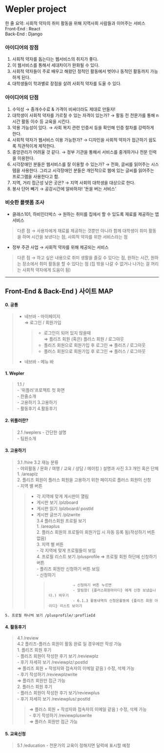 # Wepler project
한 줄 요약: 사회적 약자의 취미 활동을 위해 지역사회 사람들과 이어주는 서비스   
<string>Front-End : React </string>    
<string>Back-End : Django </string> 


### 아이디어의 장점

1. 사회적 약자를 돕는다는 웹서비스의 취지가 좋다.
2. 이 웹서비스를 통해서 세대차이가 완화될 수 있다.
3. 사회적 약자들이 주로 배우고 해왔던 정적인 활동에서 벗어나 동적인 활동까지 가능하게 된다.
4. 대학생들이 학과별로 장점을 살려 사회적 약자를 도울 수 있다.

### 아이디어의 단점

1. 수익성 → 중개수수료 & 가격이 비싸더라도 제대로 만들자!
2. 대학생이 사회적 약자를 가르칠 수 있는 자격이 있는가? → 활동 전 전문가를 통해 n시간 활동 이수 등 교육을 시킨다.
3. 악용 가능성이 있다. → 사회 복지 관련 인증서 등을 확인해 인증 절차를 강력하게 한다. 
4. 사회적 약자가 웹서비스 이용 가능한가? → 디자인을 사회적 약자가 접근하기 쉽도록 직관적이게 제작한다.
5. 중앙관리가 어려울 것 같다. → 정부 기관을 통해서 서비스를 중개하거나 전문 인력을 이용한다.
6. 시각장애인 분들은 웹서비스를 잘 이용할 수 있는가? → 전화, 글씨를 읽어주는 시스템을 사용한다. 그리고 시각장애인 분들은 개인적으로 웹에 있는 글씨를 읽어주는 프로그램을 사용한다고 함.
7. 지역, 거리 접근성 낮은 곳은? → 지역 사회의 대학생을 대상으로 한다. 
8. 봉사 단어 빼기 → 공강시간에 알바하자! '돈을 버는 서비스'

### 비슷한 플랫폼 조사
- 클래스101, 하비인더박스 → 원하는 취미를 집에서 할 수 있도록 재료를 제공하는 앱 서비스
> 다른 점 → 사용자에게 재료를 제공하는 것뿐만 아니라 함께 대학생이 취미 활동을 하며 시간을 보낸다는 점, 사회적 약자를 위한 서비스라는 점 

- 정부 주관 사업 → 사회적 약자를 위해 제공되는 서비스
> 다른 점 → 하고 싶은 내용으로 취미 생활을 즐길 수 있다는 점,  원하는 시간, 원하는 장소에서 취미 활동을 할 수 있다는 점 (집 밖을 나갈 수 없거나 나가는 걸 꺼리는 사회적 약자에게 도움이 됨)

---------
## Front-End & Back-End ) 사이트 MAP
#### 0. 공통    
> - 네브바 - 마이페이지   
    ⇒ 로그인 / 회원가입    
>	> - 로그인이 되어 있지 않을때   
    ⇒ 플리즈 회원 (혹은) 플러스 회원  / 로그아웃   
>	> - 플리즈 회원으로 회원가입 후 로그인 ⇒ 플리즈 / 로그아웃   
>	> - 플러스 회원으로 회원가입 후 로그인 ⇒ 플러스 / 로그아웃   
> - 네브바 - 메뉴 바    
  
#### 1. Wepler     
> 1.1 /    
    - '위플러'프로젝트 첫 화면      
    - 한줄소개     
    - 고용하기 3.고용하기       
    - 활동후기 4.활동후기       
#### 2.  위플러란?
> 2.1 /weplers
    - 간단한 설명   
    - 팀원소개   
#### 3. 고용하기
> 3.1 /hire
> 3.2 재능 분류   
    - 야외활동 / 문화 / 여행 / 교육 / 상담 / 메이킹 ) 설명과 사진
> 3.3 개인 혹은 단체   
    1. /areaplz   
    2. 플리즈 회원이 플러스 회원을 고용하기 위한 페이지로 플러스 회원이 신청   
    - 지역 별 버튼   
>	>- 각 지역에 맞게 게시판이 열림   
>	> - 게시판 보기 /plzboard   
>	>- 게시판 읽기 /plzboard/:postId   
>	>- 게시판 글쓰기 /plzwrite   
> 3.4 플러스회원 프로필 보기   
    1. /areaplus   
    2. 플러스 회원의 프로필이 회원가입 시 자동 등록 됨(작성하기 버튼 없음)    
    3. 지역 별 버튼    
        - 각 지역에 맞게 프로필들이 보임   
    4.  프로필 리스트 보기 /plusprofile
        ⇒ 프로필 회원 하단에 신청하기 버튼   
>	>            - 플리즈 회원만 신청하기 버튼 보임    
>	>            - 신청하기        
>	>	>                ⇒ 신청하기 버튼 누르면    
>	>	>                - 알림창( {플러스회원아이디} 에게 신청 보냈습니다.) 띄우기   
>	>	>                - 6.1.3 활동내역의 신청온활동에 {플리즈 회원 아이디} 리스트 보이기   
    5. 프로필 하나씩 보기 /plusprofile/:proflieId
#### 4. 활동후기
> 4.1 /review   
> 4.2 플리즈-플러스 회원이 활동 완료 일 경우에만 작성 가능    
    1. 플리즈 회원 후기    
        - 플리즈 회원이 작성한 후기 보기 /reviewplz   
        - 후기 자세히 보기 /reviewplz/:postId   
            ⇒ 플리즈 회원 + 작성자와 접속자의 이메일 같음 ) 수정, 삭제 가능   
        - 후기 작성하기 /reviewplzwrite   
            ⇒ 플리즈 회원만 접근 가능   
    2. 플러스 회원 후기   
        - 플러스 회원이 작성한 후기 보기/reviewplus   
        - 후기 자세히 보기 /reviewplus/:postId   
>	> ⇒ 플러스 회원 + 작성자와 접속자의 이메일 같음 ) 수정, 삭제 가능   
        - 후기 작성하기 /reviewpluswrite   
>	> ⇒ 플러스 회원만 접근 가능   
#### 5. 교육신청
> 5.1 /education
    - 전문가의 교육이 정해지면 달력에 표시할 예정
